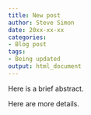 ```yaml
---
title: New post
author: Steve Simon
date: 20xx-xx-xx
categories:
- Blog post
tags:
- Being updated
output: html_document
---
```


Here is a brief abstract.

<!---more--->

Here are more details.